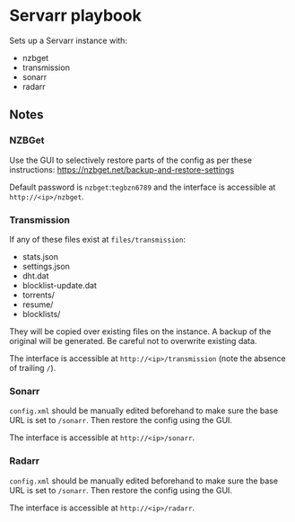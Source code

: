 # Servarr playbook

Sets up a Servarr instance with:

- nzbget
- transmission
- sonarr
- radarr

## Notes

### NZBGet

Use the GUI to selectively restore parts of the config as per these
instructions: https://nzbget.net/backup-and-restore-settings

Default password is `nzbget`:`tegbzn6789` and the interface is accessible at
`http://<ip>/nzbget`.

### Transmission

If any of these files exist at `files/transmission`:

- stats.json
- settings.json
- dht.dat
- blocklist-update.dat
- torrents/
- resume/
- blocklists/

They will be copied over existing files on the instance. A backup of the
original will be generated. Be careful not to overwrite existing data.

The interface is accessible at `http://<ip>/transmission` (note the absence of
trailing `/`).

### Sonarr

`config.xml` should be manually edited beforehand to make sure the base URL is
set to `/sonarr`. Then restore the config using the GUI.

The interface is accessible at `http://<ip>/sonarr`.

### Radarr

`config.xml` should be manually edited beforehand to make sure the base URL is
set to `/sonarr`. Then restore the config using the GUI.

The interface is accessible at `http://<ip>/radarr`.
